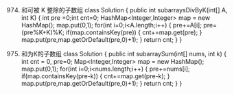 974. 和可被 K 整除的子数组
class Solution {
    public int subarraysDivByK(int[] A, int K) {
        int pre =0;int cnt=0;
        HashMap<Integer,Integer> map = new HashMap();
        map.put(0,1);
        for(int i=0;i<A.length;i++)
        {
            pre+=A[i];
            pre=(pre%K+K)%K;
            if(map.containsKey(pre))
            {
                cnt+=map.get(pre);
            }
            map.put(pre,map.getOrDefault(pre,0)+1);
        }
        return cnt;
    }
}


560. 和为K的子数组
class Solution {
    public int subarraySum(int[] nums, int k) {
        int cnt = 0, pre=0;
        Map<Integer,Integer> map = new HashMap();
        map.put(0,1);
        for(int i=0;i<nums.length;i++)
        {
            pre+=nums[i];
            if(map.containsKey(pre-k))
            {
                cnt+=map.get(pre-k);
            }
            map.put(pre,map.getOrDefault(pre,0)+1);
        }
        return cnt;
    }
}

